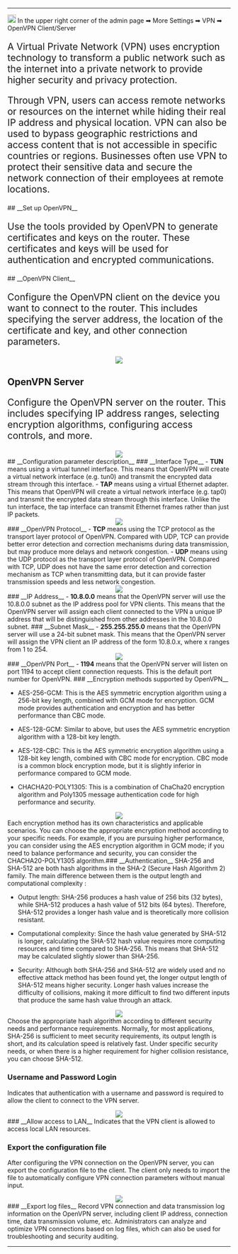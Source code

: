 <style>
    .text {
        font-size: 21px; 
    }
</style>
---
<img src="/images/weizhi01.png" width="19" height="19">&nbsp;In the upper right corner of the admin page ➡ More Settings ➡ VPN ➡ OpenVPN Client/Server

<p class="text">
A Virtual Private Network (VPN) uses encryption technology to transform a public network such as the internet into a private network to provide higher security and privacy protection. 
</p>
<p class="text">
Through VPN, users can access remote networks or resources on the internet while hiding their real IP address and physical location. VPN can also be used to bypass geographic restrictions and access content that is not accessible in specific countries or regions. Businesses often use VPN to protect their sensitive data and secure the network connection of their employees at remote locations.
</p>
## __Set up OpenVPN__
<p class="text">
Use the tools provided by OpenVPN to generate certificates and keys on the router. These certificates and keys will be used for authentication and encrypted communications.
</p>
## __OpenVPN Client__
<p class="text">
Configure the OpenVPN client on the device you want to connect to the router. This includes specifying the server address, the location of the certificate and key, and other connection parameters.
</p>

<div style="text-align: center;">
    <img class="boxshadow" src="/images/openvpn01.png">
</div>

## __OpenVPN Server__
<p class="text">
Configure the OpenVPN server on the router. This includes specifying IP address ranges, selecting encryption algorithms, configuring access controls, and more.
</p>
<div style="text-align: center;">
    <img class="boxshadow" src="/images/openvpn02.png">
</div>
## __Configuration parameter description__
### __Interface Type__
- <b>TUN</b> means using a virtual tunnel interface. This means that OpenVPN will create a virtual network interface (e.g. tun0) and transmit the encrypted data stream through this interface.
- <b>TAP</b> means using a virtual Ethernet adapter. This means that OpenVPN will create a virtual network interface (e.g. tap0) and transmit the encrypted data stream through this interface. Unlike the tun interface, the tap interface can transmit Ethernet frames rather than just IP packets.
<div style="text-align: center;">
    <img class="boxshadow" src="/images/openvpn03.png">
</div>
### __OpenVPN Protocol__
- <b>TCP</b> means using the TCP protocol as the transport layer protocol of OpenVPN. Compared with UDP, TCP can provide better error detection and correction mechanisms during data transmission, but may produce more delays and network congestion.
- <b>UDP</b> means using the UDP protocol as the transport layer protocol of OpenVPN. Compared with TCP, UDP does not have the same error detection and correction mechanism as TCP when transmitting data, but it can provide faster transmission speeds and less network congestion.
<div style="text-align: center;">
    <img class="boxshadow" src="/images/openvpn04.png">
</div>
### __IP Address__
- <b>10.8.0.0</b> means that the OpenVPN server will use the 10.8.0.0 subnet as the IP address pool for VPN clients. This means that the OpenVPN server will assign each client connected to the VPN a unique IP address that will be distinguished from other addresses in the 10.8.0.0 subnet.
### __Subnet Mask__
- <b>255.255.255.0</b> means that the OpenVPN server will use a 24-bit subnet mask. This means that the OpenVPN server will assign the VPN client an IP address of the form 10.8.0.x, where x ranges from 1 to 254.
<div style="text-align: center;">
    <img class="boxshadow" src="/images/openvpn09.png">
</div>
### __OpenVPN Port__
- <b>1194</b> means that the OpenVPN server will listen on port 1194 to accept client connection requests. This is the default port number for OpenVPN.
### __Encryption methods supported by OpenVPN__

- AES-256-GCM: This is the AES symmetric encryption algorithm using a 256-bit key length, combined with GCM mode for encryption. GCM mode provides authentication and encryption and has better performance than CBC mode.

- AES-128-GCM: Similar to above, but uses the AES symmetric encryption algorithm with a 128-bit key length.

- AES-128-CBC: This is the AES symmetric encryption algorithm using a 128-bit key length, combined with CBC mode for encryption. CBC mode is a common block encryption mode, but it is slightly inferior in performance compared to GCM mode.

- CHACHA20-POLY1305: This is a combination of ChaCha20 encryption algorithm and Poly1305 message authentication code for high performance and security.
<div style="text-align: center;">
    <img class="boxshadow" src="/images/openvpn05.png">
</div>
 Each encryption method has its own characteristics and applicable scenarios. You can choose the appropriate encryption method according to your specific needs. For example, if you are pursuing higher performance, you can consider using the AES encryption algorithm in GCM mode; if you need to balance performance and security, you can consider the CHACHA20-POLY1305 algorithm.
​
### __Authentication__
SHA-256 and SHA-512 are both hash algorithms in the SHA-2 (Secure Hash Algorithm 2) family. The main difference between them is the output length and computational complexity :

- Output length: SHA-256 produces a hash value of 256 bits (32 bytes), while SHA-512 produces a hash value of 512 bits (64 bytes). Therefore, SHA-512 provides a longer hash value and is theoretically more collision resistant.

- Computational complexity: Since the hash value generated by SHA-512 is longer, calculating the SHA-512 hash value requires more computing resources and time compared to SHA-256. This means that SHA-512 may be calculated slightly slower than SHA-256.

- Security: Although both SHA-256 and SHA-512 are widely used and no effective attack method has been found yet, the longer output length of SHA-512 means higher security. Longer hash values increase the difficulty of collisions, making it more difficult to find two different inputs that produce the same hash value through an attack.
<div style="text-align: center;">
    <img class="boxshadow" src="/images/openvpn06.png">
</div>
Choose the appropriate hash algorithm according to different security needs and performance requirements. Normally, for most applications, SHA-256 is sufficient to meet security requirements, its output length is short, and its calculation speed is relatively fast. Under specific security needs, or when there is a higher requirement for higher collision resistance, you can choose SHA-512.

### __Username and Password Login__
Indicates that authentication with a username and password is required to allow the client to connect to the VPN server.
<div style="text-align: center;">
    <img class="boxshadow" src="/images/openvpn07.png">
</div>
### __Allow access to LAN__ 
Indicates that the VPN client is allowed to access local LAN resources.


### __Export the configuration file__
After configuring the VPN connection on the OpenVPN server, you can export the configuration file to the client. The client only needs to import the file to automatically configure VPN connection parameters without manual input.
<div style="text-align: center;">
    <img class="boxshadow" src="/images/openvpn08.png">
</div>
### __Export log files__
Record VPN connection and data transmission log information on the OpenVPN server, including client IP address, connection time, data transmission volume, etc. Administrators can analyze and optimize VPN connections based on log files, which can also be used for troubleshooting and security auditing.

---

